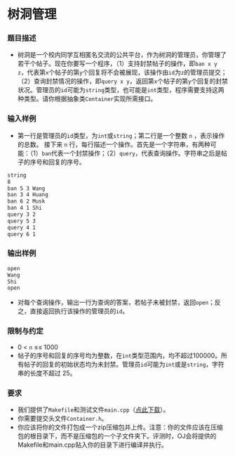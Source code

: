 # 树洞管理

### 题目描述

- 树洞是一个校内同学互相匿名交流的公共平台，作为树洞的管理员，你管理了若干个帖子。现在你要写一个程序，（1）支持封禁帖子的操作，即`ban x y z`，代表第`x`个帖子的第`y`个回复将不会被展现，该操作由`id`为`z`的管理员提交；（2）查询封禁情况的操作，即`query x y`，返回第`x`个帖子的第`y`个回复的封禁状况。管理员的`id`可能为`string`类型，也可能是`int`类型，程序需要支持这两种类型。请你根据抽象类`Container`实现所需接口。

### 输入样例

- 第一行是管理员的`id`类型，为`int`或`string`；第二行是一个整数 `n` ，表示操作的总数。 接下来 `n` 行，每行描述一个操作。首先是一个字符串，有两种可能：（1）`ban`代表一个封禁操作；（2）`query`，代表查询操作。字符串之后是帖子的序号和回复的序号。

```bash
string
8
ban 5 3 Wang
ban 3 4 Huang
ban 6 2 Musk
ban 4 1 Shi
query 3 2
query 5 3
query 4 1
query 6 1
```

### 输出样例

```bash
open
Wang
Shi
open
```

- 对每个查询操作，输出一行为查询的答案，若帖子未被封禁，返回`open`；反之，直接返回执行该操作的管理员的`id`。

### 限制与约定

- 0 < `n` ≤≤ 1000
- 帖子的序号和回复的序号均为整数，在`int`类型范围内，均不超过100000。所有帖子的回复的初始状态均为未封禁。管理员`id`可能为`int`或是`string`，字符串的长度不超过 25。

### 要求

- 我们提供了`Makefile`和测试文件`main.cpp`（[点此下载](https://oj.cs.tsinghua.edu.cn/staticdata/1986.xNcQtdYwXP7NgYal.pub/zoyNVKE19JZ1Rlnw.download.zip/download.zip)）。
- 你需要提交头文件`Container.h`。
- 你应该将你的文件打包成一个zip压缩包并上传。注意：你的文件应该在压缩包的根目录下，而不是压缩包的一个子文件夹下。评测时，OJ会将提供的Makefile和main.cpp贴入你的目录下进行编译并执行。